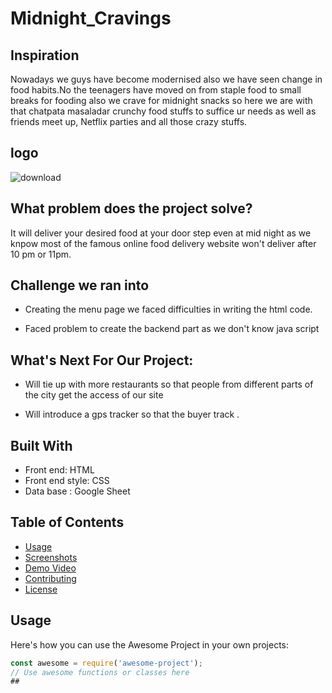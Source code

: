 # Midnight_Cravings
## Inspiration
Nowadays we guys have become modernised also we have seen change in food habits.No the teenagers have moved on from staple food to small breaks for fooding also  we crave for midnight snacks so here we are with that chatpata masaladar crunchy food stuffs to suffice ur needs as well as friends meet up, Netflix parties and all those crazy stuffs.
## logo
![download](https://github.com/Royrishita/Midnight_Cravings/assets/143349589/4ba3fae3-4eed-4709-a102-cb6feaa9de50)
## What problem does the project solve?
It will deliver your desired food at your door step even at mid night as we knpow most of the famous online food delivery website won't deliver after 10 pm or 11pm.
## Challenge we ran into
* Creating the menu page we faced difficulties in writing the html code. 

* Faced problem to create the backend part as we don't know java script
##  What's Next For Our Project:

* Will tie up with more restaurants so that people from different parts of the city get the access of our site

* Will introduce a gps tracker so that the buyer track .
## Built With

* Front end: HTML
* Front end style: CSS
* Data base : Google Sheet

## Table of Contents


- [Usage](#usage)
- [Screenshots](#screenshots)
- [Demo Video](#demo-video)
- [Contributing](#contributing)
- [License](#license)


## Usage

Here's how you can use the Awesome Project in your own projects:

```javascript
const awesome = require('awesome-project');
// Use awesome functions or classes here
## 
